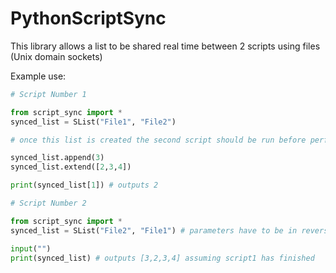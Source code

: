 # PythonScriptSync
This library allows a list to be shared real time between 2 scripts using files (Unix domain sockets)

Example use:
```python
# Script Number 1

from script_sync import *
synced_list = SList("File1", "File2")

# once this list is created the second script should be run before performing anything on the list so they can sync

synced_list.append(3)
synced_list.extend([2,3,4])

print(synced_list[1]) # outputs 2
```
```python
# Script Number 2

from script_sync import *
synced_list = SList("File2", "File1") # parameters have to be in reverse order to script 1

input("")
print(synced_list) # outputs [3,2,3,4] assuming script1 has finished
```
